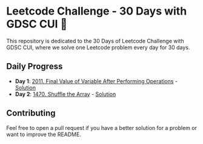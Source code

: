 #  Leetcode Challenge - 30 Days with GDSC CUI 🚀

This repository is dedicated to the 30 Days of Leetcode Challenge with GDSC CUI, where we solve one Leetcode problem every day for 30 days.

## Daily Progress

- **Day 1**: [2011. Final Value of Variable After Performing Operations](https://leetcode.com/problems/final-value-of-variable-after-performing-operations/description/) - [Solution](2137-final-value-of-variable-after-performing-operations)
- **Day 2**: [1470. Shuffle the Array](https://leetcode.com/problems/shuffle-the-array/description/) - [Solution](1470-shuffle-the-array)


## Contributing
Feel free to open a pull request if you have a better solution for a problem or want to improve the README.
